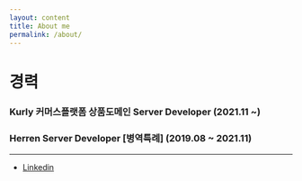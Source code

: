 ```yaml
---
layout: content
title: About me
permalink: /about/
---
```


# 경력
### Kurly 커머스플랫폼 상품도메인 Server Developer (2021.11 ~)
### Herren Server Developer [병역특례] (2019.08 ~ 2021.11)

----

- [Linkedin](https://www.linkedin.com/in/parkhuiwo0/)
